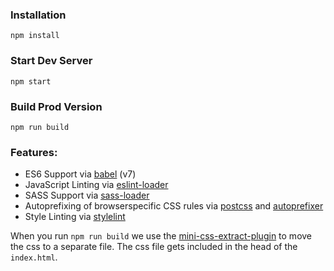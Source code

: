 ### Installation

```
npm install
```

### Start Dev Server

```
npm start
```

### Build Prod Version

```
npm run build
```

### Features:

-   ES6 Support via [babel](https://babeljs.io/) (v7)
-   JavaScript Linting via [eslint-loader](https://github.com/MoOx/eslint-loader)
-   SASS Support via [sass-loader](https://github.com/jtangelder/sass-loader)
-   Autoprefixing of browserspecific CSS rules via [postcss](https://postcss.org/) and [autoprefixer](https://github.com/postcss/autoprefixer)
-   Style Linting via [stylelint](https://stylelint.io/)

When you run `npm run build` we use the [mini-css-extract-plugin](https://github.com/webpack-contrib/mini-css-extract-plugin) to move the css to a separate file. The css file gets included in the head of the `index.html`.
